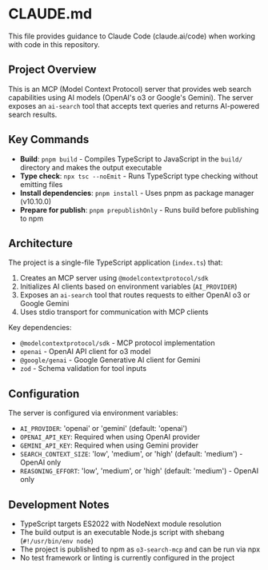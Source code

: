 # CLAUDE.md

This file provides guidance to Claude Code (claude.ai/code) when working with code in this repository.

## Project Overview

This is an MCP (Model Context Protocol) server that provides web search capabilities using AI models (OpenAI's o3 or Google's Gemini). The server exposes an `ai-search` tool that accepts text queries and returns AI-powered search results.

## Key Commands

- **Build**: `pnpm build` - Compiles TypeScript to JavaScript in the `build/` directory and makes the output executable
- **Type check**: `npx tsc --noEmit` - Runs TypeScript type checking without emitting files
- **Install dependencies**: `pnpm install` - Uses pnpm as package manager (v10.10.0)
- **Prepare for publish**: `pnpm prepublishOnly` - Runs build before publishing to npm

## Architecture

The project is a single-file TypeScript application (`index.ts`) that:
1. Creates an MCP server using `@modelcontextprotocol/sdk`
2. Initializes AI clients based on environment variables (`AI_PROVIDER`)
3. Exposes an `ai-search` tool that routes requests to either OpenAI o3 or Google Gemini
4. Uses stdio transport for communication with MCP clients

Key dependencies:
- `@modelcontextprotocol/sdk` - MCP protocol implementation
- `openai` - OpenAI API client for o3 model
- `@google/genai` - Google Generative AI client for Gemini
- `zod` - Schema validation for tool inputs

## Configuration

The server is configured via environment variables:
- `AI_PROVIDER`: 'openai' or 'gemini' (default: 'openai')
- `OPENAI_API_KEY`: Required when using OpenAI provider
- `GEMINI_API_KEY`: Required when using Gemini provider
- `SEARCH_CONTEXT_SIZE`: 'low', 'medium', or 'high' (default: 'medium') - OpenAI only
- `REASONING_EFFORT`: 'low', 'medium', or 'high' (default: 'medium') - OpenAI only

## Development Notes

- TypeScript targets ES2022 with NodeNext module resolution
- The build output is an executable Node.js script with shebang (`#!/usr/bin/env node`)
- The project is published to npm as `o3-search-mcp` and can be run via npx
- No test framework or linting is currently configured in the project